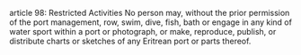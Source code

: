 article 98: Restricted Activities
No person may, without the prior permission of the port management, row, swim, dive, fish, bath or engage in any kind of water sport within a port or photograph, or make, reproduce, publish, or distribute charts or sketches of any Eritrean port or parts thereof. 
<ul>
</ul>